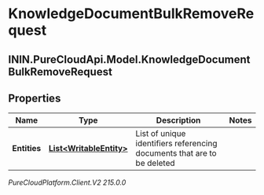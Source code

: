 # KnowledgeDocumentBulkRemoveRequest

## ININ.PureCloudApi.Model.KnowledgeDocumentBulkRemoveRequest

## Properties

|Name | Type | Description | Notes|
|------------ | ------------- | ------------- | -------------|
| **Entities** | [**List&lt;WritableEntity&gt;**](WritableEntity) | List of unique identifiers referencing documents that are to be deleted | |



_PureCloudPlatform.Client.V2 215.0.0_
